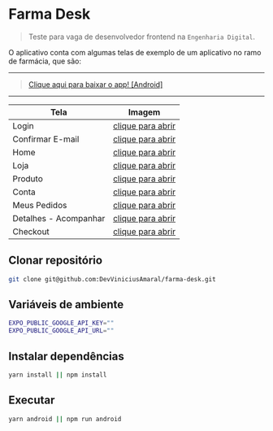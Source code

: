 # Farma Desk

> Teste para vaga de desenvolvedor frontend na `Engenharia Digital`.

O aplicativo conta com algumas telas de exemplo de um aplicativo no ramo de farmácia, que são:

---
> <a href="https://drive.google.com/file/d/1hhh7NC4lecXoD3agn0X8ovEWwKd_IZTy/view?usp=sharing">Clique aqui para baixar o app! [Android]</a>
---

| Tela                         | Imagem 
| --------                     | ----- 
| Login                        | <a href="./assets/images/Login.png">clique para abrir</a>     
| Confirmar E-mail             | <a href="./assets/images/Confirmar-Email.png">clique para abrir</a>     
| Home                         | <a href="./assets/images/Home.png">clique para abrir</a>     
| Loja                         | <a href="./assets/images/Loja.png">clique para abrir</a>     
| Produto                      | <a href="./assets/images/Produto.png">clique para abrir</a>     
| Conta                        | <a href="./assets/images/Conta.png">clique para abrir</a>     
| Meus Pedidos                 | <a href="./assets/images/Meus-Pedidos.png">clique para abrir</a>     
| Detalhes - Acompanhar        | <a href="./assets/images/Detalhes-Acompanhar.png">clique para abrir</a>     
| Checkout                     | <a href="./assets/images/Checkout.png">clique para abrir</a>     


## Clonar repositório

```Bash
git clone git@github.com:DevViniciusAmaral/farma-desk.git
```

## Variáveis de ambiente

```Bash
EXPO_PUBLIC_GOOGLE_API_KEY=""
EXPO_PUBLIC_GOOGLE_API_URL=""
```

## Instalar dependências

```Bash
yarn install || npm install
```

## Executar

```Bash
yarn android || npm run android
```
